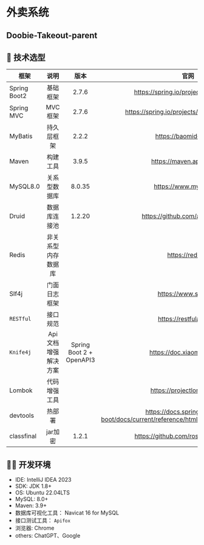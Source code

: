 # 外卖系统

## Doobie-Takeout-parent

## 🔧 技术选型

| 框架              |     说明      |            版本            |                                             官网                                             |
|-----------------|:-----------:|:------------------------:|:------------------------------------------------------------------------------------------:|
| Spring Boot2    |    基础框架     |          2.7.6           |                          <https://spring.io/projects/spring-boot>                          |
| Spring MVC      |    MVC框架    |          2.7.6           |                       <https://spring.io/projects/spring-framework>                        |
| MyBatis         |    持久层框架    |          2.2.2           |                                  <https://baomidou.com/>                                   |
| Maven           |    构建工具     |           3.9.5            |                                 <https://maven.apache.org>                                 |
| MySQL8.0        |   关系型数据库    |          8.0.35          |                                  <https://www.mysql.com>                                   |
| Druid           |   数据库连接池    |          1.2.20          |                             <https://github.com/alibaba/druid>                                                                                                                       
| Redis           |  非关系型内存数据库  |                          |                                     <https://redis.io>                                     |
| Slf4j           |   门面日志框架    |                          |                                  <https://www.slf4j.org>                                   |
| `RESTful`       |    接口规范     |                          |                                 <https://restfulapi.net/>                                  |
| `Knife4j`       | Api文档增强解决方案 | Spring Boot 2 + OpenAPI3 |                                <https://doc.xiaominfo.com/>                                |
| Lombok          |   代码增强工具    |                          |                                <https://projectlombok.org/>                                |
| devtools        |     热部署     |                          | <https://docs.spring.io/spring-boot/docs/current/reference/html/using.html#using.devtools> |
| classfinal      |    jar加密    |          1.2.1          |                                  <https://github.com/roseboy/classfinal>                                  |

## 👨‍💻 开发环境

- IDE: IntelliJ IDEA 2023
- SDK: JDK 1.8+
- OS: Ubuntu 22.04LTS
- MySQL: 8.0+
- Maven: 3.9+
- 数据库可视化工具： Navicat 16 for MySQL
- 接口测试工具： `Apifox`
- 浏览器: Chrome
- others: ChatGPT、Google
